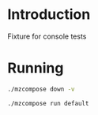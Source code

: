 # Introduction

Fixture for console tests

# Running

```bash
./mzcompose down -v

./mzcompose run default
```
